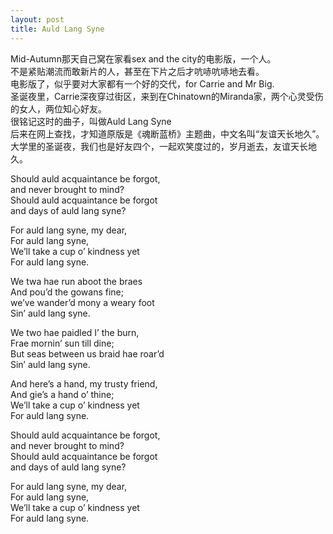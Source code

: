```yaml
---
layout: post
title: Auld Lang Syne
---
```


<p>Mid-Autumn那天自己窝在家看sex and the city的电影版，一个人。<br />
不是紧贴潮流而敢新片的人，甚至在下片之后才吭哧吭哧地去看。<br />
电影版了，似乎要对大家都有一个好的交代，for Carrie and Mr Big.<br />
圣诞夜里，Carrie深夜穿过街区，来到在Chinatown的Miranda家，两个心灵受伤的女人，两位知心好友。<br />
很铭记这时的曲子，叫做Auld Lang Syne<br />
后来在网上查找，才知道原版是《魂断蓝桥》主题曲，中文名叫“友谊天长地久”。<br />
大学里的圣诞夜，我们也是好友四个，一起欢笑度过的，岁月逝去，友谊天长地久。</p>
<p>Should auld acquaintance be forgot,<br />
and never brought to mind?<br />
Should auld acquaintance be forgot<br />
and days of auld lang syne?</p>
<p>For auld lang syne, my dear,<br />
For auld lang syne,<br />
We&#8217;ll take a cup o&#8217; kindness yet<br />
For auld lang syne.</p>
<p>We twa hae run aboot the braes<br />
And pou&#8217;d the gowans fine;<br />
we&#8217;ve wander&#8217;d mony a weary foot<br />
Sin&#8217; auld lang syne.</p>
<p>We two hae paidled I&#8217; the burn,<br />
Frae mornin&#8217; sun till dine;<br />
But seas between us braid hae roar&#8217;d<br />
Sin&#8217; auld lang syne.</p>
<p>And here&#8217;s a hand, my trusty friend,<br />
And gie&#8217;s a hand o&#8217; thine;<br />
We&#8217;ll take a cup o&#8217; kindness yet<br />
For auld lang syne.</p>
<p>Should auld acquaintance be forgot,<br />
and never brought to mind?<br />
Should auld acquaintance be forgot<br />
and days of auld lang syne?</p>
<p>For auld lang syne, my dear,<br />
For auld lang syne,<br />
We&#8217;ll take a cup o&#8217; kindness yet<br />
For auld lang syne.</p>
